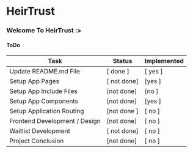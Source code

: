 # HeirTrust

### Welcome To HeirTrust :>


#### ToDo

| Task | Status | Implemented |
| ---- | ------ | ----------- |
| Update README.md File | [ done ] | [ yes ] |
| Setup App Pages | [ not done] | [yes ] |
| Setup App Include Files | [not done] | [no ] |
| Setup App Components | [not done] | [yes ] |
| Setup Application Routing | [not done ] | [ no ] |
| Frontend Development / Design | [not done] | [ no ] |
| Waitlist Development| [ not done] | [ no ] |
| Project Conclusion | [not done] | [ no ] |